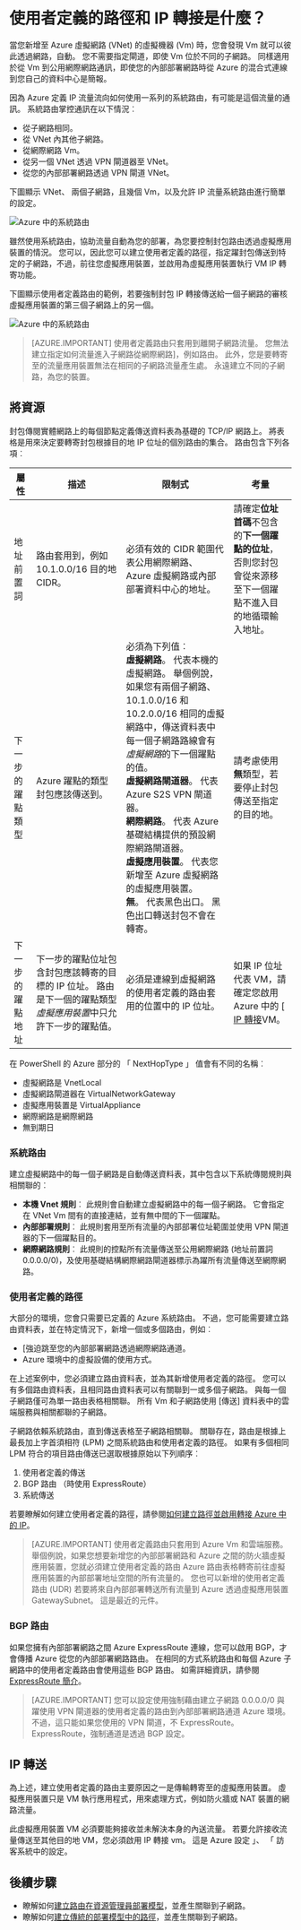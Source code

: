<properties 
   pageTitle="使用者定義的路徑和 IP 轉接是什麼？"
   description="瞭解如何使用使用者定義的路由 (UDR) 和 IP 轉接轉送流量網路中 Azure 虛擬設備。"
   services="virtual-network"
   documentationCenter="na"
   authors="jimdial"
   manager="carmonm"
   editor="tysonn" />
<tags 
   ms.service="virtual-network"
   ms.devlang="na"
   ms.topic="get-started-article"
   ms.tgt_pltfrm="na"
   ms.workload="infrastructure-services"
   ms.date="03/15/2016"
   ms.author="jdial" />

# <a name="what-are-user-defined-routes-and-ip-forwarding"></a>使用者定義的路徑和 IP 轉接是什麼？
當您新增至 Azure 虛擬網路 (VNet) 的虛擬機器 (Vm) 時，您會發現 Vm 就可以彼此透過網路，自動。 您不需要指定閘道，即使 Vm 位於不同的子網路。 同樣適用於從 Vm 到公用網際網路通訊，即使您的內部部署網路時從 Azure 的混合式連線到您自己的資料中心是簡報。

因為 Azure 定義 IP 流量流向如何使用一系列的系統路由，有可能是這個流量的通訊。 系統路由掌控通訊在以下情況︰

- 從子網路相同。
- 從 VNet 內其他子網路。
- 從網際網路 Vm。
- 從另一個 VNet 透過 VPN 閘道器至 VNet。
- 從您的內部部署網路透過 VPN 閘道 VNet。

下圖顯示 VNet、 兩個子網路，且幾個 Vm，以及允許 IP 流量系統路由進行簡單的設定。

![Azure 中的系統路由](./media/virtual-networks-udr-overview/Figure1.png)

雖然使用系統路由，協助流量自動為您的部署，為您要控制封包路由透過虛擬應用裝置的情況。 您可以，因此您可以建立使用者定義的路徑，指定躍封包傳送到特定的子網路，不過，前往您虛擬應用裝置，並啟用為虛擬應用裝置執行 VM IP 轉寄功能。

下圖顯示使用者定義路由的範例，若要強制封包 IP 轉接傳送給一個子網路的審核虛擬應用裝置的第三個子網路上的另一個。

![Azure 中的系統路由](./media/virtual-networks-udr-overview/Figure2.png)

>[AZURE.IMPORTANT] 使用者定義路由只套用到離開子網路流量。 您無法建立指定如何流量進入子網路從網際網路]，例如路由。 此外，您是要轉寄至的流量應用裝置無法在相同的子網路流量產生處。 永遠建立不同的子網路，為您的裝置。 

## <a name="route-resource"></a>將資源
封包傳閱實體網路上的每個節點定義傳送資料表為基礎的 TCP/IP 網路上。 將表格是用來決定要轉寄封包根據目的地 IP 位址的個別路由的集合。 路由包含下列各項︰

|屬性|描述|限制式|考量|
|---|---|---|---|
| 地址前置詞 | 路由套用到，例如 10.1.0.0/16 目的地 CIDR。|必須有效的 CIDR 範圍代表公用網際網路、 Azure 虛擬網路或內部部署資料中心的地址。|請確定**位址首碼**不包含的**下一個躍點的位址**，否則您封包會從來源移至下一個躍點不進入目的地循環輸入地址。 |
| 下一步的躍點類型 | Azure 躍點的類型封包應該傳送到。 | 必須為下列值︰ <br/> **虛擬網路**。 代表本機的虛擬網路。 舉個例說，如果您有兩個子網路、 10.1.0.0/16 和 10.2.0.0/16 相同的虛擬網路中，傳送資料表中每一個子網路路線會有*虛擬網路*的下一個躍點的值。 <br/> **虛擬網路閘道器**。 代表 Azure S2S VPN 閘道器。 <br/> **網際網路**。 代表 Azure 基礎結構提供的預設網際網路閘道器。 <br/> **虛擬應用裝置**。 代表您新增至 Azure 虛擬網路的虛擬應用裝置。 <br/> **無**。 代表黑色出口。 黑色出口轉送封包不會在轉寄。| 請考慮使用**無**類型，若要停止封包傳送至指定的目的地。 | 
| 下一步的躍點地址 | 下一步的躍點位址包含封包應該轉寄的目標的 IP 位址。 路由是下一個的躍點類型*虛擬應用裝置*中只允許下一步的躍點值。| 必須是連線到虛擬網路的使用者定義的路由套用的位置中的 IP 位址。 | 如果 IP 位址代表 VM，請確定您啟用 Azure 中的 [ [IP 轉接](#IP-forwarding)VM。 |

在 PowerShell 的 Azure 部分的 「 NextHopType 」 值會有不同的名稱︰
- 虛擬網路是 VnetLocal
- 虛擬網路閘道器在 VirtualNetworkGateway
- 虛擬應用裝置是 VirtualAppliance
- 網際網路是網際網路
- 無到期日

### <a name="system-routes"></a>系統路由
建立虛擬網路中的每一個子網路是自動傳送資料表，其中包含以下系統傳閱規則與相關聯的︰

- **本機 Vnet 規則**︰ 此規則會自動建立虛擬網路中的每一個子網路。 它會指定在 VNet Vm 間有的直接連結，並有無中間的下一個躍點。
- **內部部署規則**︰ 此規則套用至所有流量的內部部署位址範圍並使用 VPN 閘道器的下一個躍點目的。
- **網際網路規則**︰ 此規則的控點所有流量傳送至公用網際網路 (地址前置詞 0.0.0.0/0)，及使用基礎結構網際網路閘道器標示為躍所有流量傳送至網際網路。

### <a name="user-defined-routes"></a>使用者定義的路徑
大部分的環境，您會只需要已定義的 Azure 系統路由。 不過，您可能需要建立路由資料表，並在特定情況下，新增一個或多個路由，例如︰

- [強迫跳至您的內部部署網路透過網際網路通道。
- Azure 環境中的虛擬設備的使用方式。

在上述案例中，您必須建立路由資料表，並為其新增使用者定義的路徑。 您可以有多個路由資料表，且相同路由資料表可以有關聯到一或多個子網路。 與每一個子網路僅可為單一路由表格相關聯。 所有 Vm 和子網路使用 [傳送] 資料表中的雲端服務與相關都聯的子網路。

子網路依賴系統路由，直到傳送表格至子網路相關聯。 關聯存在，路由是根據上最長加上字首須相符 (LPM) 之間系統路由和使用者定義的路徑。 如果有多個相同 LPM 符合的項目路由傳送已選取根據原始以下列順序︰

1. 使用者定義的傳送
1. BGP 路由 （時使用 ExpressRoute）
1. 系統傳送

若要瞭解如何建立使用者定義的路徑，請參閱[如何建立路徑並啟用轉接 Azure 中的 IP](virtual-network-create-udr-arm-template.md)。

>[AZURE.IMPORTANT] 使用者定義路由只套用到 Azure Vm 和雲端服務。 舉個例說，如果您想要新增您的內部部署網路和 Azure 之間的防火牆虛擬應用裝置，您就必須建立使用者定義的路由 Azure 路由表格轉寄前往虛擬應用裝置的內部部署地址空間的所有流量的。 您也可以新增的使用者定義路由 (UDR) 若要將來自內部部署轉送所有流量到 Azure 透過虛擬應用裝置 GatewaySubnet。 這是最近的元件。

### <a name="bgp-routes"></a>BGP 路由
如果您擁有內部部署網路之間 Azure ExpressRoute 連線，您可以啟用 BGP，才會傳播 Azure 從您的內部部署網路路由。 在相同的方式系統路由和每個 Azure 子網路中的使用者定義路由會使用這些 BGP 路由。 如需詳細資訊，請參閱[ExpressRoute 簡介](../expressroute/expressroute-introduction.md)。

>[AZURE.IMPORTANT] 您可以設定使用強制藉由建立子網路 0.0.0.0/0 與躍使用 VPN 閘道器的使用者定義的路由到內部部署網路通道 Azure 環境。 不過，這只能如果您使用的 VPN 閘道，不 ExpressRoute。 ExpressRoute，強制通道是透過 BGP 設定。

## <a name="ip-forwarding"></a>IP 轉送
為上述，建立使用者定義的路由主要原因之一是傳輸轉寄至的虛擬應用裝置。 虛擬應用裝置只是 VM 執行應用程式，用來處理方式，例如防火牆或 NAT 裝置的網路流量。

此虛擬應用裝置 VM 必須要能夠接收並未解決本身的內送流量。 若要允許接收流量傳送至其他目的地 VM，您必須啟用 IP 轉接 vm。 這是 Azure 設定 」、 「 訪客系統中的設定。

## <a name="next-steps"></a>後續步驟

- 瞭解如何[建立路由在資源管理員部署模型](virtual-network-create-udr-arm-template.md)，並產生關聯到子網路。 
- 瞭解如何[建立傳統的部署模型中的路徑](virtual-network-create-udr-classic-ps.md)，並產生關聯到子網路。
